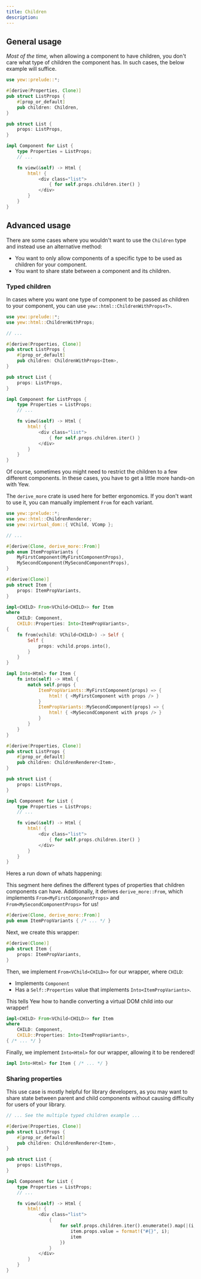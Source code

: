```yaml
---
title: Children
description: 
---
```


## General usage

_Most of the time,_ when allowing a component to have children, you don't care 
what type of children the component has. In such cases, the below example will
suffice.

```rust
use yew::prelude::*;

#[derive(Properties, Clone)]
pub struct ListProps {
	#[prop_or_default]
	pub children: Children,
}

pub struct List {
	props: ListProps,
}

impl Component for List {
	type Properties = ListProps;
	// ...

	fn view(&self) -> Html {
		html! {
			<div class="list">
				{ for self.props.children.iter() }
			</div>
		}
	}
}
```

## Advanced usage

There are some cases where you wouldn't want to use the `Children` type
and instead use an alternative method:

 - You want to only allow components of a specific type to be used as children for your component.
 - You want to share state between a component and its children.

### Typed children

In cases where you want one type of component to be passed as children to your component,
you can use `yew::html::ChildrenWithProps<T>`.

```rust
use yew::prelude::*;
use yew::html::ChildrenWithProps;

// ...

#[derive(Properties, Clone)]
pub struct ListProps {
	#[prop_or_default]
	pub children: ChildrenWithProps<Item>,
}

pub struct List {
	props: ListProps,
}

impl Component for ListProps {
	type Properties = ListProps;
	// ...

	fn view(&self) -> Html {
		html! {
			<div class="list">
				{ for self.props.children.iter() }
			</div>
		}
	}
}
```

Of course, sometimes you might need to restrict the children to a few different
components. In these cases, you have to get a little more hands-on with Yew.

The `derive_more` crate is used here for better ergonomics. If you don't want
to use it, you can manually implement `From` for each variant.

```rust
use yew::prelude::*;
use yew::html::ChildrenRenderer;
use yew::virtual_dom::{ VChild, VComp };

// ...

#[derive(Clone, derive_more::From)]
pub enum ItemPropVariants {
	MyFirstComponent(MyFirstComponentProps),
	MySecondComponent(MySecondComponentProps),
}

#[derive(Clone)]
pub struct Item {
	props: ItemPropVariants,
}

impl<CHILD> From<VChild<CHILD>> for Item
where
	CHILD: Component,
	CHILD::Properties: Into<ItemPropVariants>,
{
	fn from(vchild: VChild<CHILD>) -> Self {
		Self {
			props: vchild.props.into(),
		}
	}
}

impl Into<Html> for Item {
	fn into(self) -> Html {
		match self.props {
			ItemPropVariants::MyFirstComponent(props) => {
				html! { <MyFirstComponent with props /> }
			}
			ItemPropVariants::MySecondComponent(props) => {
				html! { <MySecondComponent with props /> }
			}
		}
	}
}

#[derive(Properties, Clone)]
pub struct ListProps {
	#[prop_or_default]
	pub children: ChildrenRenderer<Item>,
}

pub struct List {
	props: ListProps,
}

impl Component for List {
	type Properties = ListProps;
	// ...

	fn view(&self) -> Html {
		html! {
			<div class="list">
				{ for self.props.children.iter() }
			</div>
		}
	}
}
```

Heres a run down of whats happening:

This segment here defines the different types of properties that children
components can have. Additionally, it derives `derive_more::From`, which
implements `From<MyFirstComponentProps>` and `From<MySecondComponentProps>` for
us!

```rust
#[derive(Clone, derive_more::From)]
pub enum ItemPropVariants { /* ... */ }
```

Next, we create this wrapper:

```rust
#[derive(Clone)]
pub struct Item {
	props: ItemPropVariants,
}
```

Then, we implement `From<VChild<CHILD>>` for our wrapper, where `CHILD`:
 
 - Implements `Component`
 - Has a `Self::Properties` value that implements `Into<ItemPropVariants>`.

This tells Yew how to handle converting a virtual DOM child into our wrapper!

```rust
impl<CHILD> From<VChild<CHILD>> for Item
where
	CHILD: Component,
	CHILD::Properties: Into<ItemPropVariants>,
{ /* ... */ }
```

Finally, we implement `Into<Html>` for our wrapper, allowing it to be rendered!

```rust
impl Into<Html> for Item { /* ... */ }
```

### Sharing properties

This use case is mostly helpful for library developers, as you may want to
share state between parent and child components without causing difficulty for
users of your library.

```rust
// ... See the multiple typed children example ...

#[derive(Properties, Clone)]
pub struct ListProps {
	#[prop_or_default]
	pub children: ChildrenRenderer<Item>,
}

pub struct List {
	props: ListProps,
}

impl Component for List {
	type Properties = ListProps;
	// ...

	fn view(&self) -> Html {
		html! {
			<div class="list">
				{
					for self.props.children.iter().enumerate().map(|(i, mut item)| {
						item.props.value = format!("#{}", i);
						item
					})
				}
			</div>
		}
	}
}
```
